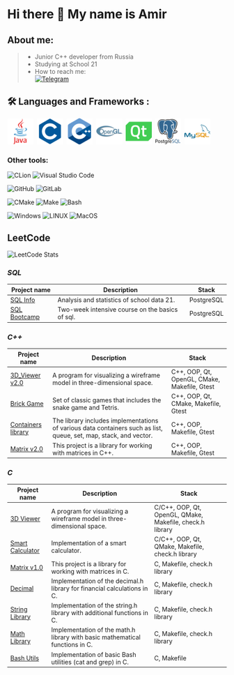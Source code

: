 # Hi there 👋 My name is Amir

## About me:
>- Junior C++ developer from Russia
>- Studying at School 21
>- How to reach me:  
[![Telegram](https://img.shields.io/badge/Telegram-2CA5E0?style=for-the-badge&logo=telegram&logoColor=white)](https://t.me/ShigapovAmir)

## :hammer_and_wrench: Languages and Frameworks : 
<div>
  <img src="https://github.com/devicons/devicon/blob/master/icons/java/java-original-wordmark.svg" title="Java" alt="Java" width="60" height="60"/>&nbsp;
  <img src="https://github.com/devicons/devicon/blob/master/icons/c/c-plain.svg" title="c" alt="c" width="60" height="60"/>&nbsp;
  <img src="https://github.com/devicons/devicon/blob/master/icons/cplusplus/cplusplus-original.svg" title="cpp" alt="cpp" width="60" height="60"/>&nbsp;
  <img src="https://github.com/devicons/devicon/blob/master/icons/opengl/opengl-original.svg" title="opengl" alt="opengl" width="60" height="60"/>&nbsp;
  <img src="https://github.com/devicons/devicon/blob/master/icons/qt/qt-original.svg" title="qt" alt="qt" width="60" height="60"/>&nbsp;
  <img src="https://github.com/devicons/devicon/blob/master/icons/postgresql/postgresql-original-wordmark.svg" title="MySQL"  alt="MySQL" width="60" height="60"/>&nbsp;
  <img src="https://github.com/devicons/devicon/blob/master/icons/mysql/mysql-original-wordmark.svg" title="MySQL"  alt="MySQL" width="60" height="60"/>&nbsp;
</div>  

### Other tools:  
![CLion](https://img.shields.io/badge/CLion-black?style=for-the-badge&logo=clion&logoColor=black&labelColor=blue)
![Visual Studio Code](https://img.shields.io/badge/Visual%20Studio%20Code-0078d7.svg?style=for-the-badge&logo=visual-studio-code&logoColor=white)

![GitHub](https://img.shields.io/badge/github-%23121011.svg?style=for-the-badge&logo=github&logoColor=white)
![GitLab](https://img.shields.io/badge/gitlab-%23F05033.svg?style=for-the-badge&logo=gitlab&logoColor=white)

![CMake](https://img.shields.io/badge/CMake-%23008FBA.svg?style=for-the-badge&logo=cmake&logoColor=white)
![Make](https://img.shields.io/badge/Make-%23008FBA.svg?color=red&style=for-the-badge&logo=Make&logoColor=white)
![Bash](https://img.shields.io/badge/bash-%23121011.svg?style=for-the-badge&logo=gnu-bash&logoColor=white)

![Windows](https://img.shields.io/badge/Windows-0078D6?style=for-the-badge&logo=windows&logoColor=white)
![LINUX](https://img.shields.io/badge/Linux-FCC624?style=for-the-badge&logo=linux&logoColor=black)
![MacOS](https://img.shields.io/badge/mac%20os-000000?style=for-the-badge&logo=apple&logoColor=white)



<!--<a href="https://github.com/anuraghazra/github-readme-stats">
  <img align="center" height = "160"   src="https://github-readme-stats.vercel.app/api?username=amirshig&show_icons=true&theme=tokyonight">
</a>
<a href="https://github.com/anuraghazra/github-readme-stats">
  <img align="center"  height = "160"  src="https://github-readme-stats.vercel.app/api/top-langs/?username=amirshig&show_icons=true&theme=tokyonight&langs_count=10&layout=compact" />
</a>
-->
## LeetCode
![LeetCode Stats](https://leetcode.card.workers.dev/AmirShig?theme=dark&font=baloo&extension=null)

<!-- [![Harlok's WakaTime stats](https://github-readme-stats.vercel.app/api/wakatime?username=raisinib)](https://github.com/anuraghazra/github-readme-stats) 
-->
### *SQL*
| Project name  | Description  | Stack |
| ------------- | ------------------------ | ------------ |
| [SQL Info](https://github.com/AmirShig/SQL_Info) | Analysis and statistics of school data 21. | PostgreSQL |
| [SQL Bootcamp](https://github.com/AmirShig/SQL_Bootcamp) |  Two-week intensive course on the basics of sql. | PostgreSQL |


### *C++*
| Project name  | Description  | Stack |
| ------------- | ------------------------ | ------------ |
| [3D_Viewer v2.0](https://github.com/AmirShig/3D_Viewer_v2.0) | A program for visualizing a wireframe model in three-dimensional space. | C++, OOP, Qt, OpenGL, CMake, Makefile, Gtest |
| [Brick Game](https://github.com/AmirShig/BrickGame_v2.0) |  Set of classic games that includes the snake game and Tetris. | C++, OOP, Qt, CMake, Makefile, Gtest |
| [Containers library](https://github.com/AmirShig/Containers) | The library includes implementations of various data containers such as list, queue, set, map, stack, and vector. | C++, OOP, Makefile, Gtest |
| [Matrix v2.0](https://github.com/AmirShig/matrix_cpp) | This project is a library for working with matrices in C++. | C++, OOP, Makefile, Gtest |

### *C*
| Project name  | Description  | Stack |
| ------------- | ------------------------ | ------------ |
| [3D Viewer ](https://github.com/AmirShig/3DViewer_C) | A program for visualizing a wireframe model in three-dimensional space. | C/C++, OOP, Qt, OpenGL, QMake, Makefile, check.h library |
| [Smart Calculator](https://github.com/AmirShig/Smart-Calculator) |  Implementation of a smart calculator. | C/C++, OOP, Qt, QMake, Makefile, check.h library |
| [Matrix v1.0](https://github.com/AmirShig/c_matrix) | This project is a library for working with matrices in C. | C, Makefile, check.h library |
| [Decimal](https://github.com/AmirShig/Decimal) | Implementation of the decimal.h library for financial calculations in C. | C, Makefile, check.h library |
| [String Library](https://github.com/AmirShig/StringLib) | Implementation of the string.h library with additional functions in C. | C, Makefile, check.h library |
| [Math Library](https://github.com/AmirShig/MathLib) | Implementation of the math.h library with basic mathematical functions in C. | C, Makefile, check.h library |
| [Bash Utils](https://github.com/AmirShig/BashUtils) | Implementation of basic Bash utilities (cat and grep) in C. | C, Makefile |


